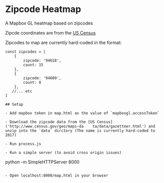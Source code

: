 # Zipcode Heatmap
A Mapbox GL heatmap based on zipcodes

Zipcde coordinates are from the [US Census]('http://www.census.gov/geo/maps-data/data/gazetteer.html')

Zipcodes to map are currently hard-coded in the format:

```
const zipcodes = [
    {
        zipcode: '94618',
        count: 15
    },
    {
        zipcode: '94609',
        count: 8
    },
   //... etc
]

## Setup

- Add mapbox token in map.html as the value of `mapboxgl.accessToken`

- Download the zipcode data from the [US Census]('http://www.census.gov/geo/maps-da    ta/data/gazetteer.html') and unzip into the `data` dirctory (The name is currently hard-coded to 2017)

- Run process.js

- Run a simple server (to avoid cross origin issues)

```
python -m SimpleHTTPServer 8000
```

- Open localhost:8000/map.html in your browser
